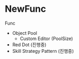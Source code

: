 # NewFunc

Func
- Object Pool
  - Custom Editor (PoolSize)
- Red Dot (진행중)
- Skill Strategy Pattern (진행중)
